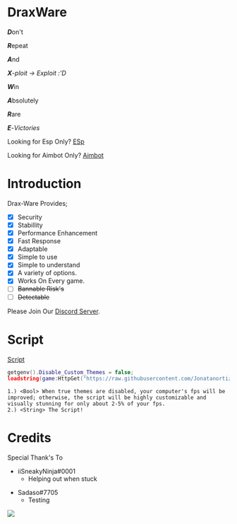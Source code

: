 # DraxWare

***D***on't

***R***epeat

***A***nd

***X***-*ploit -> Exploit :'D*


***W***in

***A***bsolutely

***R***are

***E***-*Victories*

Looking for Esp Only?
[ESp](https://jonatanortiz2.github.io/home/Roblox-Projects/Esp/)

Looking for Aimbot Only?
[Aimbot](https://jonatanortiz2.github.io/home/Roblox-Projects/Aimbot/)

# Introduction
Drax-Ware Provides;
- [x] Security
- [x] Stabillity
- [x] Performance Enhancement
- [x] Fast Response
- [x] Adaptable
- [x] Simple to use
- [x] Simple to understand
- [x] A variety of options.
- [x] Works On Every game.
- [ ] ~~Bannable Risk's~~
- [ ] ~~Detectable~~

Please Join Our [Discord Server](https://discord.gg/rnq2CrFWp7).

# Script
[Script](DraxWare.lua)
```lua
getgenv().Disable_Custom_Themes = false;
loadstring(game:HttpGet("https://raw.githubusercontent.com/Jonatanortiz2/home/main/Roblox-Projects/Drax-Ware/DraxWare.lua"))();
```
```
1.) <Bool> When true themes are disabled, your computer's fps will be improved; otherwise, the script will be highly customizable and visually stunning for only about 2-5% of your fps.
2.) <String> The Script!
``` 
  
# Credits
Special Thank's To
- iiSneakyNinja#0001
  - Helping out when stuck
* Sadaso#7705
  - Testing

<img src='https://cdn.discordapp.com/icons/1059531639757209611/362b63f605ed8044a66908584dcdd533.webp?size=4000"'>
